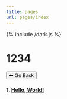 ```yaml
---
title: pages
url: pages/index
---
```

{% include /dark.js %}

# 1234

<form>
 <input type="button" value="⬅ Go Back" onclick="history.back()">
</form>

#### 1. [Hello, World!](hello-world)
